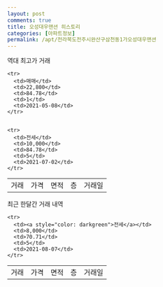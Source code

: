 ```yaml
---
layout: post
comments: true
title: 오성대우맨션 히스토리
categories: [아파트정보]
permalink: /apt/전라북도전주시완산구삼천동1가오성대우맨션
---
```


역대 최고가 거래
<table class="sortable">
    <tr>
      <td>거래</td>
      <td>가격</td>
      <td>면적</td>
      <td>층</td>
      <td>거래일</td>
    </tr>
    
    <tr>
      <td>매매</td>
      <td>22,800</td>
      <td>84.78</td>
      <td>1</td>
      <td>2021-05-08</td>
    </tr>
        
    
    <tr>
      <td>전세</td>
      <td>10,000</td>
      <td>84.78</td>
      <td>5</td>
      <td>2021-07-02</td>
    </tr>
        
    
</table>

최근 한달간 거래 내역

<font size='small'>
<table class="sortable">
    <tr>
      <td>거래</td>
      <td>가격</td>
      <td>면적</td>
      <td>층</td>
      <td>거래일</td>
    </tr>

    <tr>
      <td><a style="color: darkgreen">전세</a></td>
      <td>8,000</td>
      <td>70.71</td>
      <td>5</td>
      <td>2021-08-07</td>
    </tr>
      
</table>
</font>

